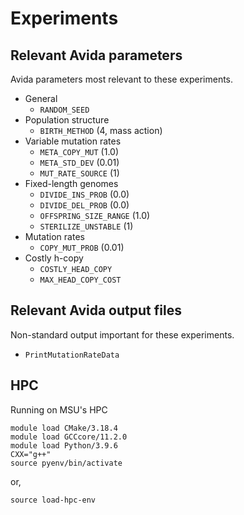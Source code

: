 # Experiments

## Relevant Avida parameters

Avida parameters most relevant to these experiments.

- General
  - `RANDOM_SEED`
- Population structure
  - `BIRTH_METHOD` (4, mass action)
- Variable mutation rates
  - `META_COPY_MUT` (1.0)
  - `META_STD_DEV` (0.01)
  - `MUT_RATE_SOURCE` (1)
- Fixed-length genomes
  - `DIVIDE_INS_PROB` (0.0)
  - `DIVIDE_DEL_PROB` (0.0)
  - `OFFSPRING_SIZE_RANGE` (1.0)
  - `STERILIZE_UNSTABLE` (1)
- Mutation rates
  - `COPY_MUT_PROB` (0.01)
- Costly h-copy
  - `COSTLY_HEAD_COPY`
  - `MAX_HEAD_COPY_COST`

## Relevant Avida output files

Non-standard output important for these experiments.

- `PrintMutationRateData`

## HPC

Running on MSU's HPC

```
module load CMake/3.18.4
module load GCCcore/11.2.0
module load Python/3.9.6
CXX="g++"
source pyenv/bin/activate
```

or,

```
source load-hpc-env
```
